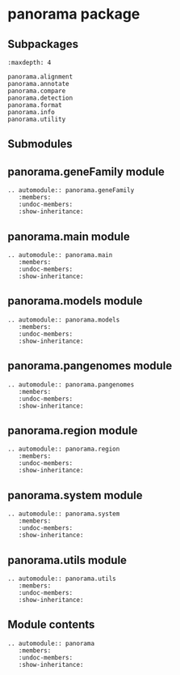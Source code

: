 # panorama package

## Subpackages

```{toctree}
:maxdepth: 4

panorama.alignment
panorama.annotate
panorama.compare
panorama.detection
panorama.format
panorama.info
panorama.utility
```

## Submodules

## panorama.geneFamily module

```{eval-rst}
.. automodule:: panorama.geneFamily
   :members:
   :undoc-members:
   :show-inheritance:
```

## panorama.main module

```{eval-rst}
.. automodule:: panorama.main
   :members:
   :undoc-members:
   :show-inheritance:
```

## panorama.models module

```{eval-rst}
.. automodule:: panorama.models
   :members:
   :undoc-members:
   :show-inheritance:
```

## panorama.pangenomes module

```{eval-rst}
.. automodule:: panorama.pangenomes
   :members:
   :undoc-members:
   :show-inheritance:
```

## panorama.region module

```{eval-rst}
.. automodule:: panorama.region
   :members:
   :undoc-members:
   :show-inheritance:
```

## panorama.system module

```{eval-rst}
.. automodule:: panorama.system
   :members:
   :undoc-members:
   :show-inheritance:
```

## panorama.utils module

```{eval-rst}
.. automodule:: panorama.utils
   :members:
   :undoc-members:
   :show-inheritance:
```

## Module contents

```{eval-rst}
.. automodule:: panorama
   :members:
   :undoc-members:
   :show-inheritance:
```
